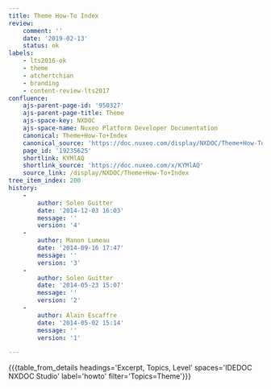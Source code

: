 ```yaml
---
title: Theme How-To Index
review:
    comment: ''
    date: '2019-02-13'
    status: ok
labels:
    - lts2016-ok
    - theme
    - atchertchian
    - branding
    - content-review-lts2017
confluence:
    ajs-parent-page-id: '950327'
    ajs-parent-page-title: Theme
    ajs-space-key: NXDOC
    ajs-space-name: Nuxeo Platform Developer Documentation
    canonical: Theme+How-To+Index
    canonical_source: 'https://doc.nuxeo.com/display/NXDOC/Theme+How-To+Index'
    page_id: '19235625'
    shortlink: KYMlAQ
    shortlink_source: 'https://doc.nuxeo.com/x/KYMlAQ'
    source_link: /display/NXDOC/Theme+How-To+Index
tree_item_index: 200
history:
    -
        author: Solen Guitter
        date: '2014-12-03 16:03'
        message: ''
        version: '4'
    -
        author: Manon Lumeau
        date: '2014-09-16 17:47'
        message: ''
        version: '3'
    -
        author: Solen Guitter
        date: '2014-05-23 15:07'
        message: ''
        version: '2'
    -
        author: Alain Escaffre
        date: '2014-05-02 15:14'
        message: ''
        version: '1'

---
```

{{{table_from_details headings='Excerpt, Topics, Level' spaces='IDEDOC NXDOC Studio' label='howto' filter='Topics=Theme'}}}

